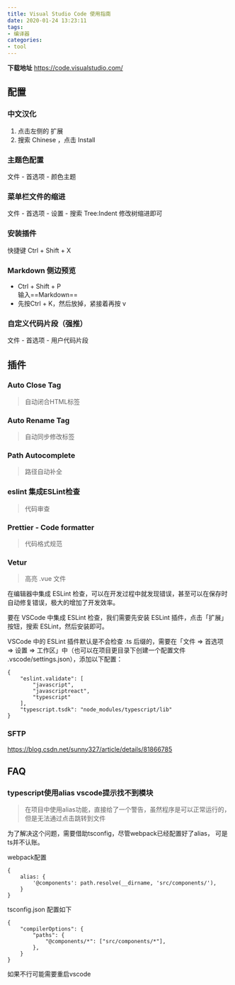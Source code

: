 ```yaml
---
title: Visual Studio Code 使用指南
date: 2020-01-24 13:23:11
tags:
- 编译器
categories:
- tool
---
```


**下载地址**
https://code.visualstudio.com/

## 配置

### 中文汉化

1. 点击左侧的 扩展
2. 搜索 Chinese ，点击 Install

### 主题色配置

文件 - 首选项 - 颜色主题

### 菜单栏文件的缩进

文件 - 首选项 - 设置 - 搜索 Tree:Indent 修改树缩进即可

### 安装插件

快捷键 Ctrl + Shift + X

<!-- more -->
### Markdown 侧边预览

- Ctrl + Shift + P  
输入==Markdown==
- 先按Ctrl + K，然后放掉，紧接着再按 v

### 自定义代码片段（强推）

文件 - 首选项 - 用户代码片段


## 插件

### Auto Close Tag
> 自动闭合HTML标签

### Auto Rename Tag
> 自动同步修改标签 

### Path Autocomplete
> 路径自动补全

### eslint 集成ESLint检查
> 代码审查

### Prettier - Code formatter
> 代码格式规范

### Vetur
> 高亮 .vue 文件

在编辑器中集成 ESLint
检查，可以在开发过程中就发现错误，甚至可以在保存时自动修复错误，极大的增加了开发效率。

要在 VSCode 中集成 ESLint 检查，我们需要先安装 ESLint 插件，点击「扩展」按钮，搜索 ESLint，然后安装即可。

VSCode 中的 ESLint 插件默认是不会检查 .ts 后缀的，需要在「文件 => 首选项 => 设置 => 工作区」中（也可以在项目更目录下创建一个配置文件 .vscode/settings.json），添加以下配置：
```
{
    "eslint.validate": [
        "javascript",
        "javascriptreact",
        "typescript"
    ],
    "typescript.tsdk": "node_modules/typescript/lib"
}
```

### SFTP

https://blog.csdn.net/sunny327/article/details/81866785


## FAQ

### typescript使用alias vscode提示找不到模块
> 在项目中使用alias功能，直接给了一个警告，虽然程序是可以正常运行的，但是无法通过点击跳转到文件

为了解决这个问题，需要借助tsconfig，尽管webpack已经配置好了alias， 可是ts并不认账。

webpack配置
```
{
    alias: {
        '@components': path.resolve(__dirname, 'src/components/'),
    }
}
```
tsconfig.json 配置如下
```
{
    "compilerOptions": {
        "paths": {
            "@components/*": ["src/components/*"],
        },
    }
}
```
如果不行可能需要重启vscode
